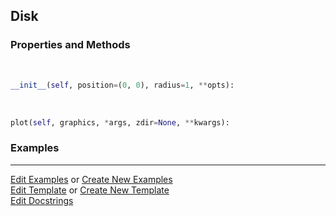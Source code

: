 ## <a id="McUtils.Plots.Primitives.Disk">Disk</a>


### Properties and Methods
<a id="McUtils.Plots.Primitives.Disk.__init__" class="docs-object-method">&nbsp;</a>
```python
__init__(self, position=(0, 0), radius=1, **opts): 
```

<a id="McUtils.Plots.Primitives.Disk.plot" class="docs-object-method">&nbsp;</a>
```python
plot(self, graphics, *args, zdir=None, **kwargs): 
```

### Examples




___

[Edit Examples](https://github.com/McCoyGroup/McUtils/edit/edit/ci/examples/ci/docs/McUtils/Plots/Primitives/Disk.md) or 
[Create New Examples](https://github.com/McCoyGroup/McUtils/new/edit/?filename=ci/examples/ci/docs/McUtils/Plots/Primitives/Disk.md) <br/>
[Edit Template](https://github.com/McCoyGroup/McUtils/edit/edit/ci/docs/ci/docs/McUtils/Plots/Primitives/Disk.md) or 
[Create New Template](https://github.com/McCoyGroup/McUtils/new/edit/?filename=ci/docs/templates/ci/docs/McUtils/Plots/Primitives/Disk.md) <br/>
[Edit Docstrings](https://github.com/McCoyGroup/McUtils/edit/edit/McUtils/Plots/Primitives.py?message=Update%20Docs)